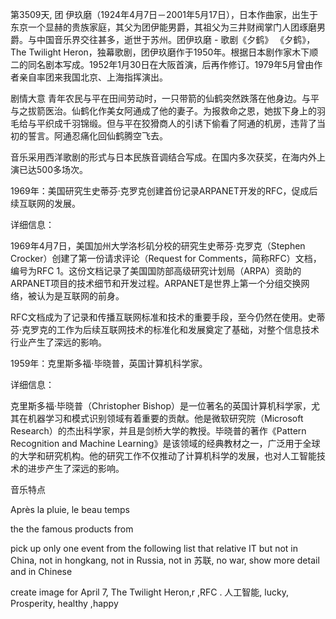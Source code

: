 第3509天,   团 伊玖磨（1924年4月7日－2001年5月17日），日本作曲家，出生于东京一个显赫的贵族家庭，其父为团伊能男爵，其祖父为三井财阀掌门人团琢磨男爵。与中国音乐界交往甚多，逝世于苏州。团伊玖磨 - 歌剧《夕鹤》
《夕鹤》，The Twilight Heron，独幕歌剧，团伊玖磨作于1950年。根据日本剧作家木下顺二的同名剧本写成。1952年1月30日在大阪首演，后再作修订。1979年5月曾由作者亲自率团来我国北京、上海指挥演出。

剧情大意
青年农民与平在田间劳动时，一只带箭的仙鹤突然跌落在他身边。与平与之拔箭医治。仙鹤化作美女阿通成了他的妻子。为报救命之恩，她拔下身上的羽毛给与平织成千羽锦缎。但与平在狡猾商人的引诱下偷看了阿通的机房，违背了当初的誓言。阿通忍痛化回仙鹤腾空飞去。

音乐采用西洋歌剧的形式与日本民族音调结合写成。在国内多次获奖，在海内外上演已达500多场次。


1969年：美国研究生史蒂芬·克罗克创建首份记录ARPANET开发的RFC，促成后续互联网的发展。

详细信息：

1969年4月7日，美国加州大学洛杉矶分校的研究生史蒂芬·克罗克（Stephen Crocker）创建了第一份请求评论（Request for Comments，简称RFC）文档，编号为RFC 1。这份文档记录了美国国防部高级研究计划局（ARPA）资助的ARPANET项目的技术细节和开发过程。ARPANET是世界上第一个分组交换网络，被认为是互联网的前身。

RFC文档成为了记录和传播互联网标准和技术的重要手段，至今仍然在使用。史蒂芬·克罗克的工作为后续互联网技术的标准化和发展奠定了基础，对整个信息技术行业产生了深远的影响。

1959年：克里斯多福·毕晓普，英国计算机科学家。

详细信息：

克里斯多福·毕晓普（Christopher Bishop）是一位著名的英国计算机科学家，尤其在机器学习和模式识别领域有着重要的贡献。他是微软研究院（Microsoft Research）的杰出科学家，并且是剑桥大学的教授。毕晓普的著作《Pattern Recognition and Machine Learning》是该领域的经典教材之一，广泛用于全球的大学和研究机构。他的研究工作不仅推动了计算机科学的发展，也对人工智能技术的进步产生了深远的影响。


音乐特点

Après la pluie, le beau temps

the the famous products from 

 pick up  only one event  from the following list that relative IT but not in China, not in hongkang, not in Russia, not in 苏联, no war, show more detail and in Chinese 

create image for   April 7,  The Twilight Heron,r ,RFC . 人工智能, lucky,  Prosperity, healthy ,happy
